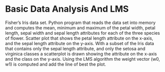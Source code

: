 # Basic Data Analysis And LMS
Fisher’s Iris data set. Python program that reads the data set into memory and computes the mean, minimum and maximum of the petal width, petal length, sepal width and sepal length attributes for each of the three species of flower. Scatter plot that shows the petal length attribute on the x-axis, and the sepal length attribute on the y-axis.  With a subset of the Iris data that contains only the sepal length attribute, and only the setosa and virginica classes a scatterplot is drawn showing the attribute on the x-axis and the class on the y-axis. Using the LMS algorithm the weight vector (w0, w1) is computed and add the line of best the plot.
